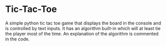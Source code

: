 # Tic-Tac-Toe
A simple python tic tac toe game that displays the board in the console and is controlled by text inputs. It has an algorithm built-in which will at least tie the player most of the time. An explanation of the algorithm is commented in the code.
